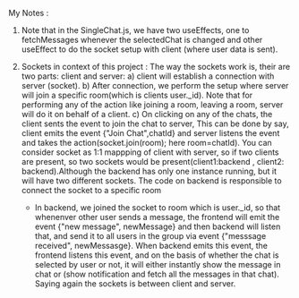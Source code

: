 My Notes :

1) Note that in the SingleChat.js, we have two useEffects, one to fetchMessages whenever the selectedChat is changed and other useEffect
to do the socket setup with client (where user data is sent).

2) Sockets in context of this project : The way the sockets work is, their are two parts: client and server:
    a) client will establish a connection with server (socket).
    b) After connection, we perform the setup where server will join a specific room(which is clients user._id). Note that for performing
   any of the action like joining a room, leaving a room, server will do it on behalf of a client.
    c) On clicking on any of the chats, the client sents the event to join the chat to server,  This can be done by say, client emits the
   event {"Join Chat",chatId} and server listens the event and takes the action(socket.join(room); here room=chatId). You can consider 
   socket as 1:1 mappping of client with server, so if two clients are present, so two sockets would be present(client1:backend , client2: 
   backend).Although the backend has only one instance running, but it will have two different sockets. The code on backend is responsible 
   to connect the socket to a specific room

   * In backend, we joined the socket to room which is user._id, so that whenenver other user sends a message, the frontend will emit the
     event {"new message", newMessage} and then backend will listen that, and send it to all users in the group via event {"messsage 
     received", newMessasge}. When backend emits this event, the frontend listens this event, and on the basis of whether the chat is 
     selected by user or not, it will either instantly show the message in chat or (show notification and fetch all the messages in that 
     chat). Saying again the sockets is between client and server.
     

